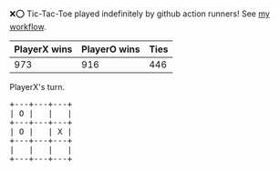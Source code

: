 :x::o: Tic-Tac-Toe played indefinitely by github action runners! See [my workflow](.github/workflows/play.yaml).

|PlayerX wins|PlayerO wins|Ties|
|-|-|-|
|973|916|446|

PlayerX's turn.

<pre>
+---+---+---+
| O |   |   |
+---+---+---+
| O |   | X |
+---+---+---+
|   |   |   |
+---+---+---+
</pre>